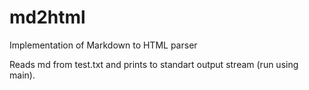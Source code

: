 # md2html
Implementation of Markdown to HTML parser

Reads md from test.txt and prints to standart output stream (run using main).
